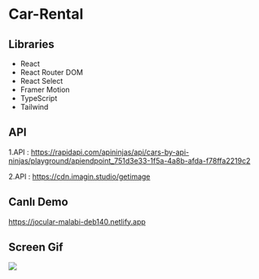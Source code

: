 # Car-Rental

## Libraries

- React
- React Router DOM
- React Select
- Framer Motion
- TypeScript
- Tailwind

## API

1.API : https://rapidapi.com/apininjas/api/cars-by-api-ninjas/playground/apiendpoint_751d3e33-1f5a-4a8b-afda-f78ffa2219c2

2.API : https://cdn.imagin.studio/getimage

## Canlı Demo

https://jocular-malabi-deb140.netlify.app

## Screen Gif

<img src="screen.gif" />
